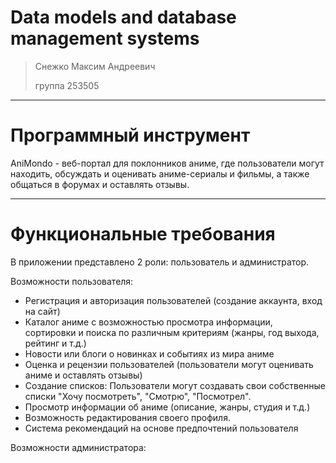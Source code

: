 # Data models and database management systems

> Снежко Максим Андреевич
> 
> группа 253505

--------------------------------------

# Программный инструмент

AniMondo - веб-портал для поклонников аниме, где пользователи могут находить, обсуждать и оценивать аниме-сериалы и фильмы, а также общаться в форумах и оставлять отзывы.

--------------------------------------

# Функциональные требования

В приложении представлено 2 роли: пользователь и администратор.

Возможности пользователя:
* Регистрация и авторизация пользователей (создание аккаунта, вход на сайт)
* Каталог аниме с возможностью просмотра информации, сортировки и поиска по различным критериям (жанры, год выхода, рейтинг и т.д.)
* Новости или блоги о новинках и событиях из мира аниме
* Оценка и рецензии пользователей (пользователи могут оценивать аниме и оставлять отзывы)
* Создание списков: Пользователи могут создавать свои собственные списки "Хочу посмотреть", "Смотрю", "Посмотрел".
* Просмотр информации об аниме (описание, жанры, студия и т.д.)
* Возможность редактирования своего профиля.
* Система рекомендаций на основе предпочтений пользователя

Возможности администратора:
